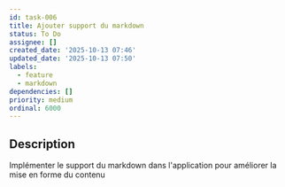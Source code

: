 ```yaml
---
id: task-006
title: Ajouter support du markdown
status: To Do
assignee: []
created_date: '2025-10-13 07:46'
updated_date: '2025-10-13 07:50'
labels:
  - feature
  - markdown
dependencies: []
priority: medium
ordinal: 6000
---
```


## Description

<!-- SECTION:DESCRIPTION:BEGIN -->
Implémenter le support du markdown dans l'application pour améliorer la mise en forme du contenu
<!-- SECTION:DESCRIPTION:END -->

